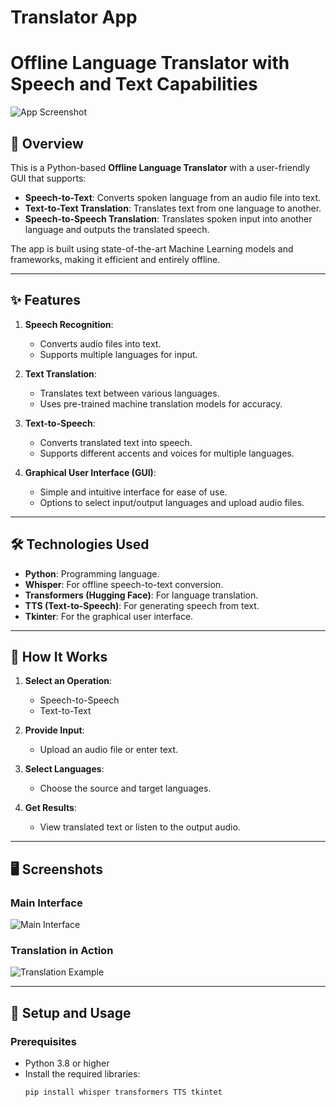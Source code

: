 # Translator App

# Offline Language Translator with Speech and Text Capabilities

![App Screenshot](images/app_screenshot.png)

## 🌟 Overview
This is a Python-based **Offline Language Translator** with a user-friendly GUI that supports:
- **Speech-to-Text**: Converts spoken language from an audio file into text.
- **Text-to-Text Translation**: Translates text from one language to another.
- **Speech-to-Speech Translation**: Translates spoken input into another language and outputs the translated speech.

The app is built using state-of-the-art Machine Learning models and frameworks, making it efficient and entirely offline.

---

## ✨ Features
1. **Speech Recognition**:
   - Converts audio files into text.
   - Supports multiple languages for input.

2. **Text Translation**:
   - Translates text between various languages.
   - Uses pre-trained machine translation models for accuracy.

3. **Text-to-Speech**:
   - Converts translated text into speech.
   - Supports different accents and voices for multiple languages.

4. **Graphical User Interface (GUI)**:
   - Simple and intuitive interface for ease of use.
   - Options to select input/output languages and upload audio files.

---

## 🛠️ Technologies Used
- **Python**: Programming language.
- **Whisper**: For offline speech-to-text conversion.
- **Transformers (Hugging Face)**: For language translation.
- **TTS (Text-to-Speech)**: For generating speech from text.
- **Tkinter**: For the graphical user interface.

---

## 🎯 How It Works
1. **Select an Operation**:
   - Speech-to-Speech
   - Text-to-Text

2. **Provide Input**:
   - Upload an audio file or enter text.

3. **Select Languages**:
   - Choose the source and target languages.

4. **Get Results**:
   - View translated text or listen to the output audio.

---

## 🖥️ Screenshots

### Main Interface
![Main Interface](images/main_interface.png)

### Translation in Action
![Translation Example](images/translation_example.png)

---

## 🚀 Setup and Usage

### Prerequisites
- Python 3.8 or higher
- Install the required libraries:
  ```bash
  pip install whisper transformers TTS tkintet

